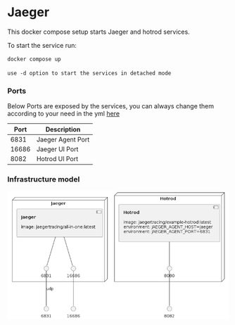 # Jaeger

This docker compose setup starts Jaeger and hotrod services.

To start the service run:

```console
docker compose up

use -d option to start the services in detached mode
```

### Ports
Below Ports are exposed by the services, you can always change them according to your need in the yml
[here](https://github.com/ninadingole/docker-images/blob/a423f995b3388320df1c9a3b404694ff7a1aad13/jaeger/docker-compose.yml#L1)

| Port   | Description       |
|--------|-------------------|
| 6831   | Jaeger Agent Port |
| 16686  | Jaeger UI Port    |
| 8082   | Hotrod UI Port    |

### Infrastructure model


![Infrastructure model](.infragenie/infrastructure_model.png)

